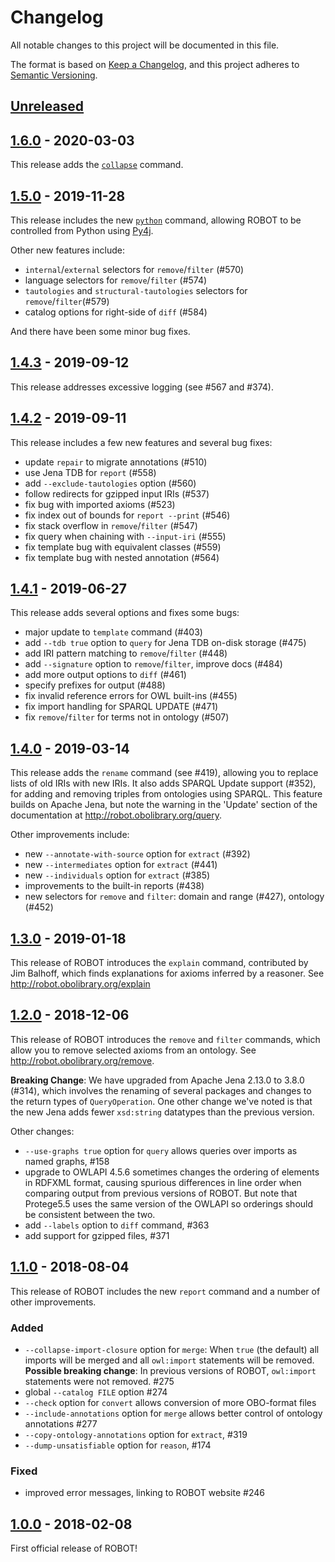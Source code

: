 # Changelog

All notable changes to this project will be documented in this file.

The format is based on [Keep a Changelog](https://keepachangelog.com/en/1.0.0/),
and this project adheres to [Semantic Versioning](https://semver.org/spec/v2.0.0.html).

## [Unreleased]


## [1.6.0] - 2020-03-03

This release adds the [`collapse`](http://robot.obolibrary.org/collapse) command.

## [1.5.0] - 2019-11-28

This release includes the new [`python`](http://robot.obolibrary.org/python) command, allowing ROBOT to be controlled from Python using [Py4j](https://www.py4j.org/).

Other new features include:

- `internal`/`external` selectors for `remove`/`filter` (#570)
- language selectors for `remove`/`filter` (#574)
- `tautologies` and `structural-tautologies` selectors for `remove`/`filter`(#579)
- catalog options for right-side of `diff` (#584)

And there have been some minor bug fixes.

## [1.4.3] - 2019-09-12

This release addresses excessive logging (see #567 and #374).

## [1.4.2] - 2019-09-11

This release includes a few new features and several bug fixes:

- update `repair` to migrate annotations (#510)
- use Jena TDB for `report` (#558)
- add `--exclude-tautologies` option (#560)
- follow redirects for gzipped input IRIs (#537)
- fix bug with imported axioms (#523)
- fix index out of bounds for `report --print` (#546)
- fix stack overflow in `remove`/`filter` (#547)
- fix query when chaining with `--input-iri` (#555)
- fix template bug with equivalent classes (#559)
- fix template bug with nested annotation (#564)

## [1.4.1] - 2019-06-27

This release adds several options and fixes some bugs:

- major update to `template` command (#403)
- add `--tdb true` option to `query` for Jena TDB on-disk storage (#475)
- add IRI pattern matching to `remove`/`filter` (#448)
- add `--signature` option to `remove`/`filter`, improve docs (#484)
- add more output options to `diff` (#461)
- specify prefixes for output (#488)
- fix invalid reference errors for OWL built-ins (#455)
- fix import handling for SPARQL UPDATE (#471)
- fix `remove`/`filter` for terms not in ontology (#507)

## [1.4.0] - 2019-03-14

This release adds the `rename` command (see #419), allowing you to replace lists of old IRIs with new IRIs. It also adds SPARQL Update support (#352), for adding and removing triples from ontologies using SPARQL. This feature builds on Apache Jena, but note the warning in the 'Update' section of the documentation at http://robot.obolibrary.org/query.

Other improvements include:

- new `--annotate-with-source` option for `extract` (#392)
- new `--intermediates` option for `extract` (#441)
- new `--individuals` option for `extract` (#385)
- improvements to the built-in reports (#438)
- new selectors for `remove` and `filter`: domain and range (#427), ontology (#452)

## [1.3.0] - 2019-01-18

This release of ROBOT introduces the `explain` command, contributed by Jim Balhoff, which finds explanations for axioms inferred by a reasoner. See http://robot.obolibrary.org/explain

## [1.2.0] - 2018-12-06

This release of ROBOT introduces the `remove` and `filter` commands, which allow you to remove selected axioms from an ontology. See <http://robot.obolibrary.org/remove>.

**Breaking Change**: We have upgraded from Apache Jena 2.13.0 to 3.8.0 (#314), which involves the renaming of several packages and changes to the return types of `QueryOperation`. One other change we've noted is that the new Jena adds fewer `xsd:string` datatypes than the previous version.

Other changes:

- `--use-graphs true` option for `query` allows queries over imports as named graphs, #158
- upgrade to OWLAPI 4.5.6 sometimes changes the ordering of elements in RDFXML format, causing spurious differences in line order when comparing output from previous versions of ROBOT. But note that Protege5.5 uses the same version of the OWLAPI so orderings should be consistent between the two.
- add `--labels` option to `diff` command, #363
- add support for gzipped files, #371

## [1.1.0] - 2018-08-04

This release of ROBOT includes the new `report` command and a number of other improvements.

### Added

- `--collapse-import-closure` option for `merge`: When `true` (the default) all imports will be merged and all `owl:import` statements will be removed. **Possible breaking change**: In previous versions of ROBOT, `owl:import` statements were not removed. #275
- global `--catalog FILE` option #274
- `--check` option for `convert` allows conversion of more OBO-format files
- `--include-annotations` option for `merge` allows better control of ontology annotations #277
- `--copy-ontology-annotations` option for `extract`, #319
- `--dump-unsatisfiable` option for `reason`, #174

### Fixed
- improved error messages, linking to ROBOT website #246


## [1.0.0] - 2018-02-08

First official release of ROBOT!


[Unreleased]: https://github.com/olivierlacan/keep-a-changelog/compare/v1.6.0...HEAD
[1.6.0]: https://github.com/ontodev/robot/compare/v1.5.0...v1.6.0
[1.5.0]: https://github.com/ontodev/robot/compare/v1.4.3...v1.5.0
[1.4.3]: https://github.com/ontodev/robot/compare/v1.4.2...v1.4.3
[1.4.2]: https://github.com/ontodev/robot/compare/v1.4.1...v1.4.2
[1.4.1]: https://github.com/ontodev/robot/compare/v1.4.0...v1.4.1
[1.4.0]: https://github.com/ontodev/robot/compare/v1.3.0...v1.4.0
[1.3.0]: https://github.com/ontodev/robot/compare/v1.2.0...v1.3.0
[1.2.0]: https://github.com/ontodev/robot/compare/v1.1.0...v1.2.0
[1.1.0]: https://github.com/ontodev/robot/compare/v1.0.0...v1.1.0
[1.0.0]: https://github.com/ontodev/robo/releases/tag/v1.0.0

